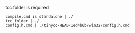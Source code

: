 tcc folder is required
```
compile.cmd is standalone | ./
tcc folder | ./
config.h.cmd | ./tinycc-HEAD-1ed4b6b/win32/config.h.cmd
```
